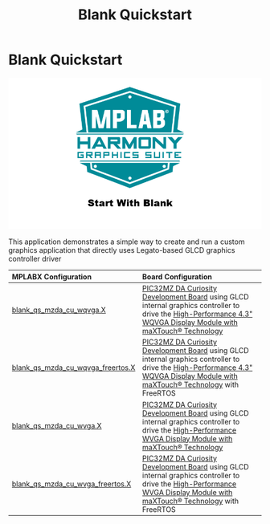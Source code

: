 ﻿---
parent: Example Applications
title: Blank Quickstart
nav_order: 5
---

# Blank Quickstart

![](./../../images/blank_quickstart_wvga.png)

This application demonstrates a simple way to create and run a custom graphics application that directly uses Legato-based GLCD graphics controller driver

|MPLABX Configuration|Board Configuration|
|:-------------------|:------------------|
|[blank\_qs\_mzda\_cu\_wqvga.X](./firmware/blank_qs_mzda_cu_wqvga.X/readme.md)|[PIC32MZ DA Curiosity Development Board](https://www.microchip.com/DevelopmentTools/ProductDetails/PartNO/EV87D54A) using GLCD internal graphics controller to drive the [High-Performance 4.3" WQVGA Display Module with maXTouch® Technology](https://www.microchip.com/DevelopmentTools/ProductDetails/PartNO/AC320005-4)|
|[blank\_qs\_mzda\_cu\_wqvga_freertos.X](./firmware/blank_qs_mzda_cu_wqvga_freertos.X/readme.md)|[PIC32MZ DA Curiosity Development Board](https://www.microchip.com/DevelopmentTools/ProductDetails/PartNO/EV87D54A) using GLCD internal graphics controller to drive the [High-Performance 4.3" WQVGA Display Module with maXTouch® Technology](https://www.microchip.com/DevelopmentTools/ProductDetails/PartNO/AC320005-4) with FreeRTOS|
|[blank\_qs\_mzda\_cu\_wvga.X](./firmware/blank_qs_mzda_cu_wvga.X/readme.md)|[PIC32MZ DA Curiosity Development Board](https://www.microchip.com/DevelopmentTools/ProductDetails/PartNO/EV87D54A) using GLCD internal graphics controller to drive the [High-Performance WVGA Display Module with maXTouch® Technology](https://www.microchip.com/DevelopmentTools/ProductDetails/PartNO/AC320005-5)|
|[blank\_qs\_mzda\_cu\_wvga_freertos.X](./firmware/blank_qs_mzda_cu_wvga_freertos.X/readme.md)|[PIC32MZ DA Curiosity Development Board](https://www.microchip.com/DevelopmentTools/ProductDetails/PartNO/EV87D54A) using GLCD internal graphics controller to drive the [High-Performance WVGA Display Module with maXTouch® Technology](https://www.microchip.com/DevelopmentTools/ProductDetails/PartNO/AC320005-5) with FreeRTOS|


